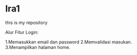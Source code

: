# Ira1
this is my repository 

Alur Fitur Login:

1.Memasukkan email dan password
2.Memvalidasi masukan.
3.Menampilkan halaman home.
